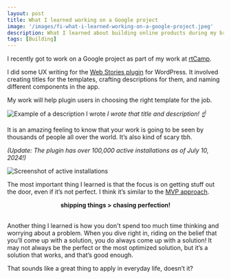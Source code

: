 ```yaml
---
layout: post
title: What I learned working on a Google project
image: '/images/fi-what-i-learned-working-on-a-google-project.jpeg'
description: What I learned about building online products during my brief stint on a Google Project
tags: [Building]
---
```


I recently got to work on a Google project as part of my work at [rtCamp](https://rtcamp.com/). 

I did some UX writing for the [Web Stories plugin](https://wordpress.org/plugins/web-stories/) for WordPress. It involved creating titles for the templates, crafting descriptions for them, and naming different components in the app. 

My work will help plugin users in choosing the right template for the job.

![Example of a description I wrote]({{site.baseurl}}/images/web-stories-template-descriptions.jpeg)
*I wrote that title and description! ☝️*

It is an amazing feeling to know that your work is going to be seen by thousands of people all over the world. It’s also kind of scary tbh. 

*(Update: The plugin has over 100,000 active installations as of July 10, 2024!)*

![Screenshot of active installations]({{site.baseurl}}/images/web-stories-active-installations.jpeg)

The most important thing I learned is that the focus is on getting stuff out the door, even if it’s not perfect. I think it’s similar to the [MVP approach](https://en.wikipedia.org/wiki/Minimum_viable_product#Minimum_viable_brand_(MVB)).

<center><strong>shipping things > chasing perfection!</strong></center><br>

Another thing I learned is how you don't spend too much time thinking and worrying about a problem. When you dive right in, riding on the belief that you’ll come up with a solution, you do always come up with a solution! It may not always be the perfect or the most optimized solution, but it’s a solution that works, and that’s good enough.

That sounds like a great thing to apply in everyday life, doesn’t it?
